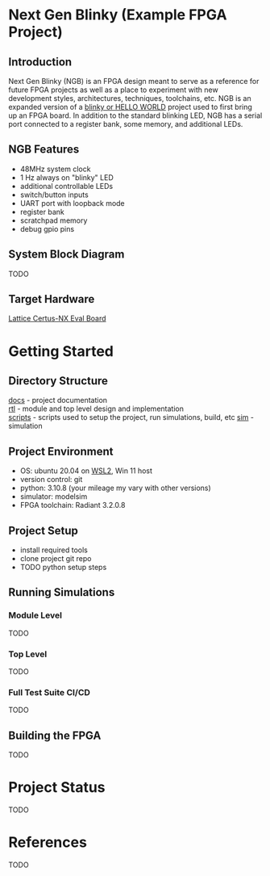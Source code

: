 # Next Gen Blinky (Example FPGA Project)
## Introduction
Next Gen Blinky (NGB) is an FPGA design meant to serve as a reference for future FPGA projects as well as a place to experiment with new development styles, architectures, techniques, toolchains, etc.  NGB is an expanded version of a [blinky or HELLO WORLD](https://zipcpu.com/blog/2017/05/19/blinky.html) project used to first bring up an FPGA board.  In addition to the standard blinking LED, NGB has a serial port connected to a register bank, some memory, and additional LEDs.

## NGB Features
* 48MHz system clock
* 1 Hz always on "blinky" LED
* additional controllable LEDs
* switch/button inputs
* UART port with loopback mode
* register bank
* scratchpad memory
* debug gpio pins

## System Block Diagram
TODO

## Target Hardware
[Lattice Certus-NX Eval Board](https://www.latticesemi.com/products/developmentboardsandkits/certus_nx_versa_eval)

# Getting Started
## Directory Structure
[docs](/docs/README.md) - project documentation\
[rtl](/rtl/README.md) - module and top level design and implementation\
[scripts](/scripts/README.md) - scripts used to setup the project, run simulations, build, etc
[sim](/sim/README.md) - simulation

## Project Environment
* OS: ubuntu 20.04 on [WSL2](https://learn.microsoft.com/en-us/windows/wsl/about), Win 11 host
* version control: git
* python: 3.10.8 (your mileage my vary with other versions)
* simulator: modelsim
* FPGA toolchain: Radiant 3.2.0.8

## Project Setup
* install required tools
* clone project git repo
* TODO python setup steps

## Running Simulations
### Module Level
TODO

### Top Level
TODO

### Full Test Suite CI/CD
TODO

## Building the FPGA
TODO

# Project Status
TODO

# References
TODO